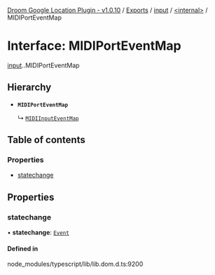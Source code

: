 [Droom Google Location Plugin - v1.0.10](../README.md) / [Exports](../modules.md) / [input](../modules/input.md) / [<internal\>](../modules/input._internal_.md) / MIDIPortEventMap

# Interface: MIDIPortEventMap

[input](../modules/input.md).[<internal>](../modules/input._internal_.md).MIDIPortEventMap

## Hierarchy

- **`MIDIPortEventMap`**

  ↳ [`MIDIInputEventMap`](input._internal_.MIDIInputEventMap.md)

## Table of contents

### Properties

- [statechange](input._internal_.MIDIPortEventMap.md#statechange)

## Properties

### statechange

• **statechange**: [`Event`](../modules/input._internal_.md#event)

#### Defined in

node_modules/typescript/lib/lib.dom.d.ts:9200
